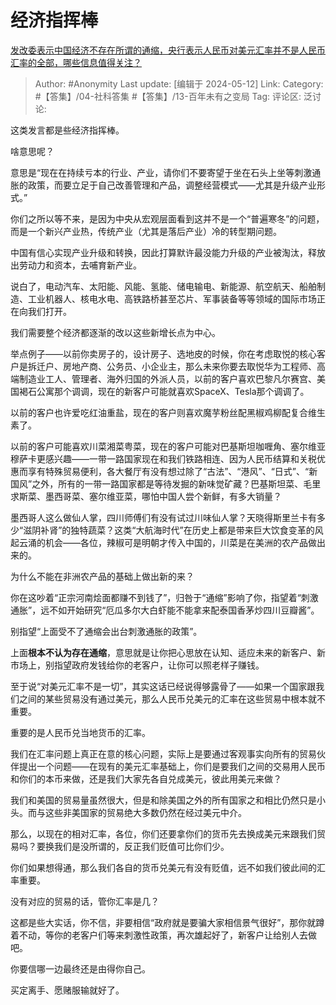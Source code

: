# 经济指挥棒
[发改委表示中国经济不存在所谓的通缩，央行表示人民币对美元汇率并不是人民币汇率的全部，哪些信息值得关注？](https://www.zhihu.com/question/622913138/answer/3495406872)

> Author: #Anonymity
> Last update: [编辑于 2024-05-12]
> Link:
> Category: #【答集】/04-社科答集 #【答集】/13-百年未有之变局 
> Tag: 
> 评论区:
> 泛讨论:

这类发言都是些经济指挥棒。

啥意思呢？

意思是“现在在持续亏本的行业、产业，请你们不要寄望于坐在石头上坐等刺激通胀的政策，而要立足于自己改善管理和产品，调整经营模式——尤其是升级产业形式。”

你们之所以等不来，是因为中央从宏观层面看到这并不是一个“普遍寒冬”的问题，而是一个新兴产业热，传统产业（尤其是落后产业）冷的转型期问题。

中国有信心实现产业升级和转换，因此打算默许最没能力升级的产业被淘汰，释放出劳动力和资本，去哺育新产业。

说白了，电动汽车、太阳能、风能、氢能、储电输电、新能源、航空航天、船舶制造、工业机器人、核电水电、高铁路桥甚至芯片、军事装备等等领域的国际市场正在向我们打开。

我们需要整个经济都逐渐的改以这些新增长点为中心。

举点例子——以前你卖房子的，设计房子、选地皮的时候，你在考虑取悦的核心客户是拆迁户、房地产商、公务员、小企业主，那么未来你要去取悦华为工程师、高端制造业工人、管理者、海外归国的外派人员，以前的客户喜欢巴黎凡尔赛宫、美国褐石公寓那个调调，现在的新客户可能就喜欢SpaceX、Tesla那个调调了。

以前的客户也许爱吃红油重盐，现在的客户则喜欢魔芋粉丝配黑椒鸡柳配复合维生素了。

以前的客户可能喜欢川菜湘菜粤菜，现在的客户可能对巴基斯坦咖喱角、塞尔维亚穆萨卡更感兴趣——一带一路国家现在和我们铁路相连、因为人民币结算和关税优惠而享有特殊贸易便利，各大餐厅有没有想过除了“古法”、“港风”、“日式”、“新国风”之外，所有的一带一路国家都是等待发掘的新味觉矿藏？巴基斯坦菜、毛里求斯菜、墨西哥菜、塞尔维亚菜，哪怕中国人尝个新鲜，有多大销量？

墨西哥人这么做仙人掌，四川师傅们有没有试过川味仙人掌？天晓得斯里兰卡有多少“滋阴补肾”的独特蔬菜？这类“大航海时代”在历史上都是带来巨大饮食变革的风起云涌的机会——各位，辣椒可是明朝才传入中国的，川菜是在美洲的农产品做出来的。

为什么不能在非洲农产品的基础上做出新的来？

你在这吵着“正宗河南烩面都赚不到钱了”，归咎于“通缩”影响了你，指望着“刺激通胀”，远不如开始研究“厄瓜多尔大白虾能不能拿来配泰国香茅炒四川豆瓣酱”。

别指望“上面受不了通缩会出台刺激通胀的政策”。

上面**根本不认为存在通缩**，意思就是让你把心思放在认知、适应未来的新客户、新市场上，别指望政府发钱给你的老客户，让你可以照老样子赚钱。

至于说“对美元汇率不是一切”，其实这话已经说得够露骨了——如果一个国家跟我们之间的某些贸易没有通过美元，那么人民币兑美元的汇率在这些贸易中根本就不重要。

重要的是人民币兑当地货币的汇率。

我们在汇率问题上真正在意的核心问题，实际上是要通过客观事实向所有的贸易伙伴提出一个问题——在现有的美元汇率基础上，你们是要我们之间的交易用人民币和你们的本币来做，还是我们大家先各自兑成美元，彼此用美元来做？

我们和美国的贸易量虽然很大，但是和除美国之外的所有国家之和相比仍然只是小头。而与这些非美国家的贸易绝大多数仍然在经过美元中介。

那么，以现在的相对汇率，各位，你们还要拿你们的货币先去换成美元来跟我们贸易吗？要换我们是没所谓的，反正我们贬值可比你们少。

你们如果想得通，那么我们各自的货币兑美元有没有贬值，远不如我们彼此间的汇率重要。

没有对应的贸易的话，管你汇率是几？

这都是些大实话，你不信，非要相信“政府就是要骗大家相信景气很好”，那你就蹲着不动，等你的老客户们等来刺激性政策，再次雄起好了，新客户让给别人去做吧。

你要信哪一边最终还是由得你自己。

买定离手、愿赌服输就好了。